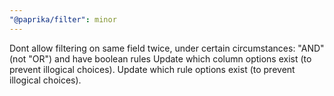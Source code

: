 ```yaml
---
"@paprika/filter": minor
---
```


Dont allow filtering on same field twice, under certain circumstances: "AND" (not "OR") and have boolean rules
Update which column options exist (to prevent illogical choices).
Update which rule options exist (to prevent illogical choices).
